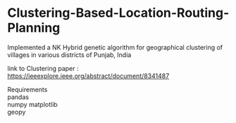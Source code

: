 # Clustering-Based-Location-Routing-Planning
Implemented a NK Hybrid genetic algorithm for geographical clustering of villages in various districts of Punjab, India

link to Clustering paper : https://ieeexplore.ieee.org/abstract/document/8341487

Requirements\
pandas\
numpy 
matplotlib\
geopy

